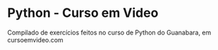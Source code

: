 # Python - Curso em Video
 
 Compilado de exercícios feitos no curso de Python do Guanabara, em cursoemvideo.com
